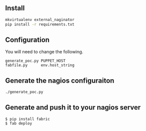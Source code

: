 Install
-------

```sh
mkvirtualenv external_naginator
pip install -r requirements.txt
```

Configuration
----------------

You will need to change the following.

    generate_poc.py PUPPET_HOST
	fabfile.py      env.host_string


Generate the nagios configuraiton
----------------------------------------

```sh
./generate_poc.py
```

Generate and push it to your nagios server
------------------------------------------

    $ pip install fabric
    $ fab deploy
